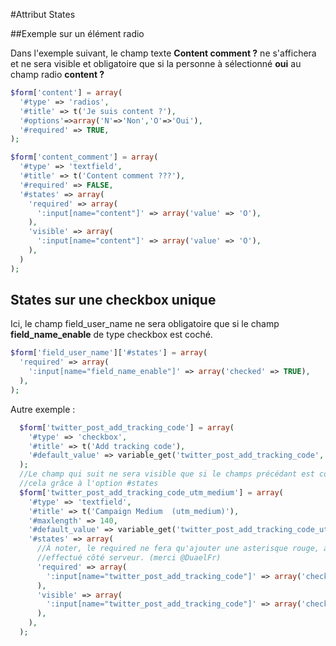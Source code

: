 #Attribut States

##Exemple sur un élément radio

Dans l'exemple suivant, le champ texte **Content comment ?** ne s'affichera et ne sera visible et obligatoire que si la personne à sélectionné **oui** au champ radio **content ?** 

```php
$form['content'] = array(
  '#type' => 'radios',
  '#title' => t('Je suis content ?'),
  '#options'=>array('N'=>'Non','O'=>'Oui'),
  '#required' => TRUE,
);

$form['content_comment'] = array(
  '#type' => 'textfield',
  '#title' => t('Content comment ???'),
  '#required' => FALSE,
  '#states' => array(
    'required' => array(
      ':input[name="content"]' => array('value' => 'O'),
    ),
    'visible' => array(
      ':input[name="content"]' => array('value' => 'O'),
    ),
  )
);
```


## States sur une checkbox unique

Ici, le champ field_user_name ne sera obligatoire que si le champ **field_name_enable** de type checkbox  est coché.

```php
$form['field_user_name']['#states'] = array(
  'required' => array(
    ':input[name="field_name_enable"]' => array('checked' => TRUE),
  ),
);
```

Autre exemple :

```php
  $form['twitter_post_add_tracking_code'] = array(
    '#type' => 'checkbox',
    '#title' => t('Add tracking code'),
    '#default_value' => variable_get('twitter_post_add_tracking_code', 0),
  );
  //Le champ qui suit ne sera visible que si le champs précédant est coché
  //cela grâce à l'option #states
  $form['twitter_post_add_tracking_code_utm_medium'] = array(
    '#type' => 'textfield',
    '#title' => t('Campaign Medium  (utm_medium)'),
    '#maxlength' => 140,
    '#default_value' => variable_get('twitter_post_add_tracking_code_utm_medium', ''),
    '#states' => array(
      //À noter, le required ne fera qu'ajouter une asterisque rouge, aucun test ne sera
      //effectué côté serveur. (merci @DuaelFr)
      'required' => array(
        ':input[name="twitter_post_add_tracking_code"]' => array('checked'=>true)
      ),
      'visible' => array(
        ':input[name="twitter_post_add_tracking_code"]' => array('checked'=>true)
      ),
    ),
  );
```
